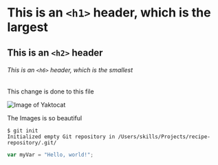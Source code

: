 # This is an `<h1>` header, which is the largest

## This is an `<h2>` header

###### This is an `<h6>` header, which is the smallest

This change is done to this file 

![Image of Yaktocat](https://octodex.github.com/images/yaktocat.png)

The Images is so beautiful

```
$ git init
Initialized empty Git repository in /Users/skills/Projects/recipe-repository/.git/
```
``` javascript
var myVar = "Hello, world!";
```
